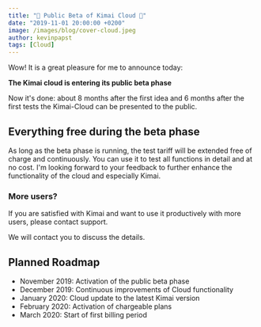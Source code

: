 ```yaml
---
title: "🎉 Public Beta of Kimai Cloud 🎉"
date: "2019-11-01 20:00:00 +0200"
image: /images/blog/cover-cloud.jpeg
author: kevinpapst
tags: [Cloud]
---
```


Wow! It is a great pleasure for me to announce today:

**The Kimai cloud is entering its public beta phase**

Now it's done: about 8 months after the first idea and 6 months after the first tests the Kimai-Cloud can be presented to the public.

## Everything free during the beta phase

As long as the beta phase is running, the test tariff will be extended free of charge and continuously. You can use it to test all functions in detail and at no cost. I'm looking forward to your feedback to further enhance the functionality of the cloud and especially Kimai.

### More users?

If you are satisfied with Kimai and want to use it productively with more users, please contact support. 

We will contact you to discuss the details.

## Planned Roadmap 

- November 2019: Activation of the public beta phase
- December 2019: Continuous improvements of Cloud functionality
- January 2020: Cloud update to the latest Kimai version
- February 2020: Activation of chargeable plans
- March 2020: Start of first billing period
